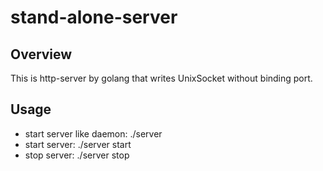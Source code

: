 # stand-alone-server
## Overview
This is http-server by golang that writes UnixSocket without binding port.
## Usage
- start server like daemon: ./server
- start server: ./server start
- stop server: ./server stop

